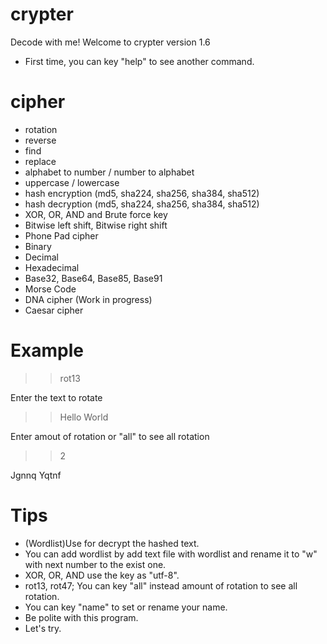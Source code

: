 # crypter
Decode with me!
Welcome to crypter version 1.6

- First time, you can key "help" to see another command.

# cipher

- rotation
- reverse
- find
- replace
- alphabet to number / number to alphabet
- uppercase / lowercase
- hash encryption (md5, sha224, sha256, sha384, sha512)
- hash decryption (md5, sha224, sha256, sha384, sha512)
- XOR, OR, AND and Brute force key
- Bitwise left shift, Bitwise right shift
- Phone Pad cipher
- Binary
- Decimal
- Hexadecimal
- Base32, Base64, Base85, Base91
- Morse Code
- DNA cipher (Work in progress)
- Caesar cipher

# Example

>> rot13

Enter the text to rotate

>> Hello World

Enter amout of rotation or "all" to see all rotation

>> 2

Jgnnq Yqtnf

# Tips
- (Wordlist)Use for decrypt the hashed text.
- You can add wordlist by add text file with wordlist and rename it to "w" with next number to the exist one.
- XOR, OR, AND use the key as "utf-8".
- rot13, rot47; You can key "all" instead amount of rotation to see all rotation.
- You can key "name" to set or rename your name.
- Be polite with this program.
- Let's try.
